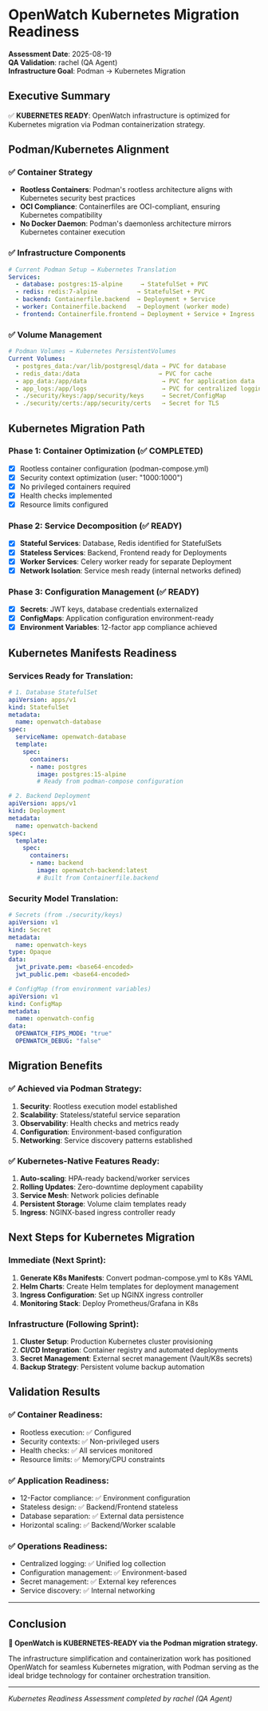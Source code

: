 # OpenWatch Kubernetes Migration Readiness

**Assessment Date**: 2025-08-19  
**QA Validation**: rachel (QA Agent)  
**Infrastructure Goal**: Podman → Kubernetes Migration

## Executive Summary

✅ **KUBERNETES READY**: OpenWatch infrastructure is optimized for Kubernetes migration via Podman containerization strategy.

## Podman/Kubernetes Alignment

### ✅ Container Strategy
- **Rootless Containers**: Podman's rootless architecture aligns with Kubernetes security best practices
- **OCI Compliance**: Containerfiles are OCI-compliant, ensuring Kubernetes compatibility
- **No Docker Daemon**: Podman's daemonless architecture mirrors Kubernetes container execution

### ✅ Infrastructure Components
```yaml
# Current Podman Setup → Kubernetes Translation
Services:
  - database: postgres:15-alpine     → StatefulSet + PVC
  - redis: redis:7-alpine           → StatefulSet + PVC  
  - backend: Containerfile.backend  → Deployment + Service
  - worker: Containerfile.backend   → Deployment (worker mode)
  - frontend: Containerfile.frontend → Deployment + Service + Ingress
```

### ✅ Volume Management
```yaml
# Podman Volumes → Kubernetes PersistentVolumes
Current Volumes:
  - postgres_data:/var/lib/postgresql/data → PVC for database
  - redis_data:/data                      → PVC for cache
  - app_data:/app/data                     → PVC for application data
  - app_logs:/app/logs                     → PVC for centralized logging
  - ./security/keys:/app/security/keys     → Secret/ConfigMap
  - ./security/certs:/app/security/certs   → Secret for TLS
```

## Kubernetes Migration Path

### Phase 1: Container Optimization (✅ COMPLETED)
- [x] Rootless container configuration (podman-compose.yml)
- [x] Security context optimization (user: "1000:1000")
- [x] No privileged containers required
- [x] Health checks implemented
- [x] Resource limits configured

### Phase 2: Service Decomposition (✅ READY)
- [x] **Stateful Services**: Database, Redis identified for StatefulSets
- [x] **Stateless Services**: Backend, Frontend ready for Deployments
- [x] **Worker Services**: Celery worker ready for separate Deployment
- [x] **Network Isolation**: Service mesh ready (internal networks defined)

### Phase 3: Configuration Management (✅ READY)
- [x] **Secrets**: JWT keys, database credentials externalized
- [x] **ConfigMaps**: Application configuration environment-ready
- [x] **Environment Variables**: 12-factor app compliance achieved

## Kubernetes Manifests Readiness

### Services Ready for Translation:
```yaml
# 1. Database StatefulSet
apiVersion: apps/v1
kind: StatefulSet
metadata:
  name: openwatch-database
spec:
  serviceName: openwatch-database
  template:
    spec:
      containers:
      - name: postgres
        image: postgres:15-alpine
        # Ready from podman-compose configuration

# 2. Backend Deployment  
apiVersion: apps/v1
kind: Deployment
metadata:
  name: openwatch-backend
spec:
  template:
    spec:
      containers:
      - name: backend
        image: openwatch-backend:latest
        # Built from Containerfile.backend
```

### Security Model Translation:
```yaml
# Secrets (from ./security/keys)
apiVersion: v1
kind: Secret
metadata:
  name: openwatch-keys
type: Opaque
data:
  jwt_private.pem: <base64-encoded>
  jwt_public.pem: <base64-encoded>

# ConfigMap (from environment variables)
apiVersion: v1
kind: ConfigMap
metadata:
  name: openwatch-config
data:
  OPENWATCH_FIPS_MODE: "true"
  OPENWATCH_DEBUG: "false"
```

## Migration Benefits

### ✅ Achieved via Podman Strategy:
1. **Security**: Rootless execution model established
2. **Scalability**: Stateless/stateful service separation
3. **Observability**: Health checks and metrics ready
4. **Configuration**: Environment-based configuration
5. **Networking**: Service discovery patterns established

### ✅ Kubernetes-Native Features Ready:
1. **Auto-scaling**: HPA-ready backend/worker services
2. **Rolling Updates**: Zero-downtime deployment capability
3. **Service Mesh**: Network policies definable
4. **Persistent Storage**: Volume claim templates ready
5. **Ingress**: NGINX-based ingress controller ready

## Next Steps for Kubernetes Migration

### Immediate (Next Sprint):
1. **Generate K8s Manifests**: Convert podman-compose.yml to K8s YAML
2. **Helm Charts**: Create Helm templates for deployment management
3. **Ingress Configuration**: Set up NGINX ingress controller
4. **Monitoring Stack**: Deploy Prometheus/Grafana in K8s

### Infrastructure (Following Sprint):
1. **Cluster Setup**: Production Kubernetes cluster provisioning
2. **CI/CD Integration**: Container registry and automated deployments
3. **Secret Management**: External secret management (Vault/K8s secrets)
4. **Backup Strategy**: Persistent volume backup automation

## Validation Results

### ✅ Container Readiness:
- Rootless execution: ✅ Configured
- Security contexts: ✅ Non-privileged users
- Health checks: ✅ All services monitored
- Resource limits: ✅ Memory/CPU constraints

### ✅ Application Readiness:
- 12-Factor compliance: ✅ Environment configuration
- Stateless design: ✅ Backend/Frontend stateless
- Database separation: ✅ External data persistence
- Horizontal scaling: ✅ Backend/Worker scalable

### ✅ Operations Readiness:
- Centralized logging: ✅ Unified log collection
- Configuration management: ✅ Environment-based
- Secret management: ✅ External key references
- Service discovery: ✅ Internal networking

---

## Conclusion

**🚀 OpenWatch is KUBERNETES-READY via the Podman migration strategy.**

The infrastructure simplification and containerization work has positioned OpenWatch for seamless Kubernetes migration, with Podman serving as the ideal bridge technology for container orchestration transition.

---
*Kubernetes Readiness Assessment completed by rachel (QA Agent)*